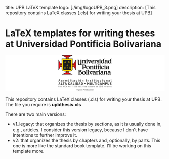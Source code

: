 title: UPB LaTeX template
logo: [./img/logoUPB_3.png]
description: [This repository contains LaTeX classes (.cls) for writing your thesis at UPB]

# LaTeX templates for writing theses at Universidad Pontificia Bolivariana

![Logo UPB](./img/logoUPB.png)

This repository contains LaTeX classes (.cls) for writing your thesis at UPB. The file you require is **upbthesis.cls**

There are two main versions:
- v1_legacy: that organizes the thesis by sections, as it is usually done in, e.g., articles. I consider this version legacy, because I don't have intentions to further improve it.
- v2: that organizes the thesis by chapters and, optionally, by parts. This one is more like the standard book template. I'll be working on this template more.
